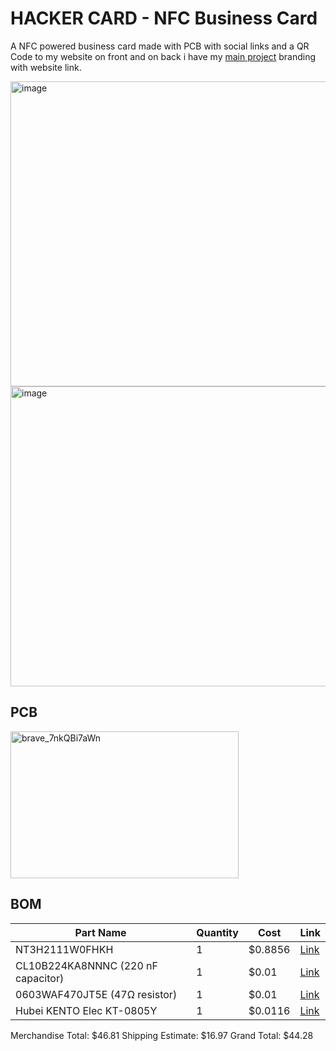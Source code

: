 # HACKER CARD - NFC Business Card

A NFC powered business card made with PCB with social links and a QR Code to my website on front and on back i have my [main project](https://qeintech.in/) branding with website link.

<img width="770" height="488" alt="image" src="https://github.com/user-attachments/assets/9dc1454d-6c1d-4f71-b703-00d372f150e8" />
<img width="754" height="480" alt="image" src="https://github.com/user-attachments/assets/66795871-32b7-4444-bfdf-e172161548d8" />

## PCB
<img width="365" height="235" alt="brave_7nkQBi7aWn" src="https://github.com/user-attachments/assets/62598f00-53bd-4988-8db7-df482b586a56" />

## BOM
| Part Name | Quantity | Cost | Link          |
|-----------|----------|------|---------------|
| NT3H2111W0FHKH  | 1        | $0.8856    | [Link](https://lcsc.com/product-detail/RFID-ICs_NXP-NT3H2111W0FHKH_C710403.html) |
| CL10B224KA8NNNC (220 nF capacitor)   | 1        | $0.01    | [Link](https://jlcpcb.com/partdetail/21832-CL10B224KA8NNNC/C21120) |
| 0603WAF470JT5E (47Ω resistor)    | 1        | $0.01    | [Link](https://jlcpcb.com/partdetail/23909-0603WAF470JT5E/C23182) |
| Hubei KENTO Elec KT-0805Y     | 1        | $0.0116    | [Link](https://lcsc.com/product-detail/LED-Indication---Discrete_Hubei-KENTO-Elec-KT-0805Y_C2296.html) |

Merchandise Total: $46.81
Shipping Estimate: $16.97
Grand Total: $44.28
